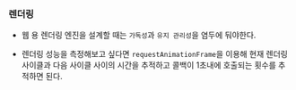 ### 렌더링

- 웹 용 렌더링 엔진을 설계할 때는 `가독성`과 `유지 관리성`을 염두에 둬야한다.

- 렌더링 성능을 측정해보고 싶다면 `requestAnimationFrame`을 이용해 현재 렌더링 사이클과 다음 사이클 사이의 시간을 추적하고 콜백이 1초내에 호출되는 횟수를 추적하면 된다.
